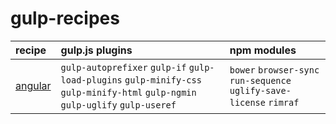 # gulp-recipes

|recipe|gulp.js plugins|npm modules|
|:--|:--|:--|
| [angular](recipes/angular/) |  `gulp-autoprefixer` `gulp-if` `gulp-load-plugins` `gulp-minify-css` `gulp-minify-html` `gulp-ngmin` `gulp-uglify` `gulp-useref`   | `bower` `browser-sync` `run-sequence` `uglify-save-license` `rimraf`|

